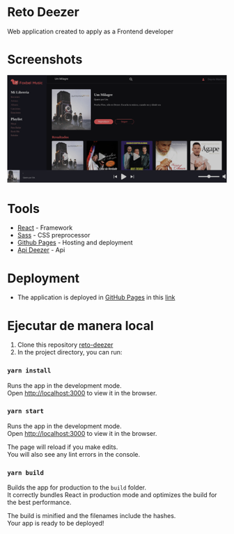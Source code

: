 # Reto Deezer

Web application created to apply as a Frontend developer
# Screenshots
![preview](./docs/img/preview.png)

# Tools
- [React](https://reactjs.org/) - Framework
- [Sass](https://sass-lang.com/) - CSS preprocessor
- [Github Pages](https://pages.github.com/) - Hosting and deployment
- [Api Deezer](https://developers.deezer.com/) - Api

# Deployment
- The application is deployed in [GitHub Pages](https://pages.github.com/) in this [link](https://deyvis17gy.github.io/reto-deezer/)

# Ejecutar de manera local
1. Clone this repository [reto-deezer](https://github.com/Deyvis17GY/reto-deezer.git)
2. In the project directory, you can run: 
### `yarn install`
Runs the app in the development mode.\
Open [http://localhost:3000](http://localhost:3000) to view it in the browser.
### `yarn start`

Runs the app in the development mode.\
Open [http://localhost:3000](http://localhost:3000) to view it in the browser.

The page will reload if you make edits.\
You will also see any lint errors in the console.
### `yarn build`

Builds the app for production to the `build` folder.\
It correctly bundles React in production mode and optimizes the build for the best performance.

The build is minified and the filenames include the hashes.\
Your app is ready to be deployed!